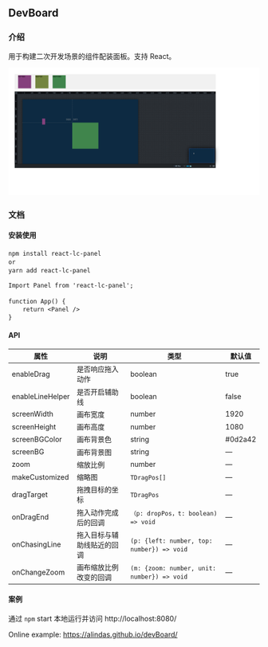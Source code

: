 ## DevBoard

### 介绍

用于构建二次开发场景的组件配装面板。支持 React。

![](examples/public/img/Snipaste.png)

### 文档

#### 安装使用

```bash
npm install react-lc-panel
or
yarn add react-lc-panel
```



```tsx
Import Panel from 'react-lc-panel';

function App() {
	return <Panel />
}
```



#### API

| 属性             | 说明                       | 类型                                        | 默认值  |
| ---------------- | -------------------------- | ------------------------------------------- | ------- |
| enableDrag       | 是否响应拖入动作           | boolean                                     | true    |
| enableLineHelper | 是否开启辅助线             | boolean                                     | false   |
| screenWidth      | 画布宽度                   | number                                      | 1920    |
| screenHeight     | 画布高度                   | number                                      | 1080    |
| screenBGColor    | 画布背景色                 | string                                      | #0d2a42 |
| screenBG         | 画布背景图                 | string                                      | —       |
| zoom             | 缩放比例                   | number                                      | —       |
| makeCustomized   | 缩略图                     | `TDragPos[]`                                | —       |
| dragTarget       | 拖拽目标的坐标             | `TDragPos`                                  | —       |
| onDragEnd        | 拖入动作完成后的回调       | `（p: dropPos，t: boolean) => void`         | —       |
| onChasingLine    | 拖入目标与辅助线贴近的回调 | `(p: {left: number, top: number}) => void`  | —       |
| onChangeZoom     | 画布缩放比例改变的回调     | `(m: {zoom: number, unit: number}) => void` | —       |

#### 案例

通过 `npm` start 本地运行并访问 http://localhost:8080/

Online example: https://alindas.github.io/devBoard/

